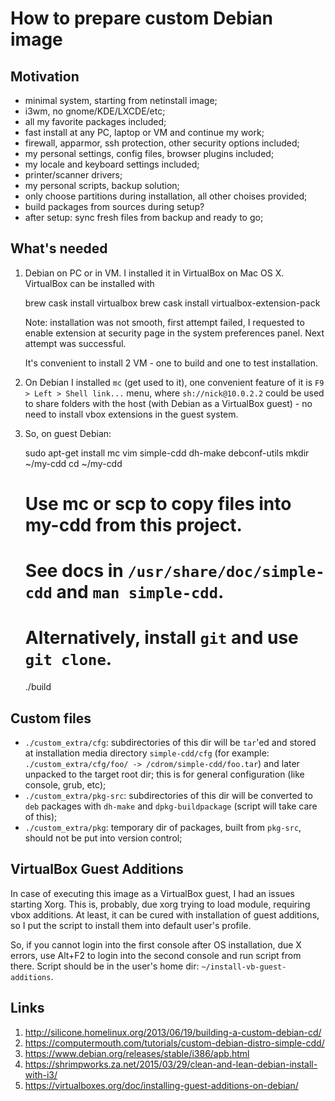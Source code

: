# How to prepare custom Debian image

## Motivation

- minimal system, starting from netinstall image;
- i3wm, no gnome/KDE/LXCDE/etc;
- all my favorite packages included;
- fast install at any PC, laptop or VM and continue my work;
- firewall, apparmor, ssh protection, other security options included;
- my personal settings, config files, browser plugins included;
- my locale and keyboard settings included;
- printer/scanner drivers;
- my personal scripts, backup solution;
- only choose partitions during installation, all other choises provided;
- build packages from sources during setup?
- after setup: sync fresh files from backup and ready to go;

## What's needed

1. Debian on PC or in VM.  I installed it in VirtualBox on Mac OS X.
   VirtualBox can be installed with 
    
    brew cask install virtualbox
    brew cask install virtualbox-extension-pack

   Note: installation was not smooth, first attempt failed, I requested to
   enable extension at security page in the system preferences panel. Next 
   attempt was successful.

   It's convenient to install 2 VM - one to build and one to test installation.

2. On Debian I installed `mc` (get used to it), one convenient feature of it is
   `F9 > Left > Shell link...` menu, where `sh://nick@10.0.2.2` could be used
   to share folders with the host (with Debian as a VirtualBox guest) - no need
   to install vbox extensions in the guest system.

3. So, on guest Debian:

    sudo apt-get install mc vim simple-cdd dh-make debconf-utils
    mkdir ~/my-cdd
    cd ~/my-cdd
    # Use mc or scp to copy files into my-cdd from this project.
    # See docs in `/usr/share/doc/simple-cdd` and `man simple-cdd`.
    # Alternatively, install `git` and use `git clone`.
    ./build

## Custom files

- `./custom_extra/cfg`: subdirectories of this dir will be `tar`'ed and stored
  at installation media directory `simple-cdd/cfg` (for example:
  `./custom_extra/cfg/foo/ -> /cdrom/simple-cdd/foo.tar`) and later unpacked to
  the target root dir; this is for general configuration (like console, grub,
  etc);
- `./custom_extra/pkg-src`: subdirectories of this dir will be converted to
  `deb` packages with `dh-make` and `dpkg-buildpackage` (script will take care
  of this);
- `./custom_extra/pkg`: temporary dir of packages, built from `pkg-src`, should
  not be put into version control;

## VirtualBox Guest Additions

In case of executing this image as a VirtualBox guest, I had an issues starting
Xorg. This is, probably, due xorg trying to load module, requiring vbox
additions.  At least, it can be cured with installation of guest additions, so
I put the script to install them into default user's profile.

So, if you cannot login into the first console after OS installation, due X
errors, use Alt+F2 to login into the second console and run script from there.
Script should be in the user's home dir: `~/install-vb-guest-additions`.

## Links

1. http://silicone.homelinux.org/2013/06/19/building-a-custom-debian-cd/
2. https://computermouth.com/tutorials/custom-debian-distro-simple-cdd/
3. https://www.debian.org/releases/stable/i386/apb.html
4. https://shrimpworks.za.net/2015/03/29/clean-and-lean-debian-install-with-i3/
5. https://virtualboxes.org/doc/installing-guest-additions-on-debian/
